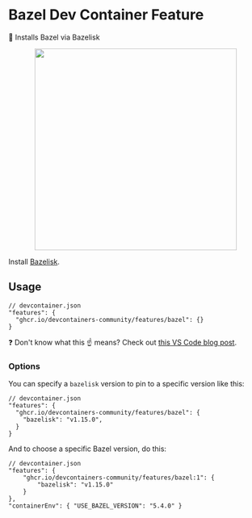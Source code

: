 # Bazel Dev Container Feature

💚 Installs Bazel via Bazelisk

<p align=center>
  <img width=400 src="https://github.com/devcontainers-community/features-bazel/assets/61068799/48f7037a-f389-463c-b9b5-954f169f8aaf">
</p>

Install [Bazelisk](https://github.com/bazelbuild/bazelisk).

## Usage

```jsonc
// devcontainer.json
"features": {
  "ghcr.io/devcontainers-community/features/bazel": {}
}
```

❓ Don't know what this ☝ means? Check out [this VS Code blog post].

### Options

You can specify a `bazelisk` version to pin to a specific version like this:

```jsonc
// devcontainer.json
"features": {
  "ghcr.io/devcontainers-community/features/bazel": {
    "bazelisk": "v1.15.0",
  }
}
```

And to choose a specific Bazel version, do this:

```jsonc
// devcontainer.json
"features": {
    "ghcr.io/devcontainers-community/features/bazel:1": {
        "bazelisk": "v1.15.0"
    }
},
"containerEnv": { "USE_BAZEL_VERSION": "5.4.0" }
```

<!-- prettier-ignore -->
[this vs code blog post]: https://code.visualstudio.com/blogs/2022/09/15/dev-container-features
